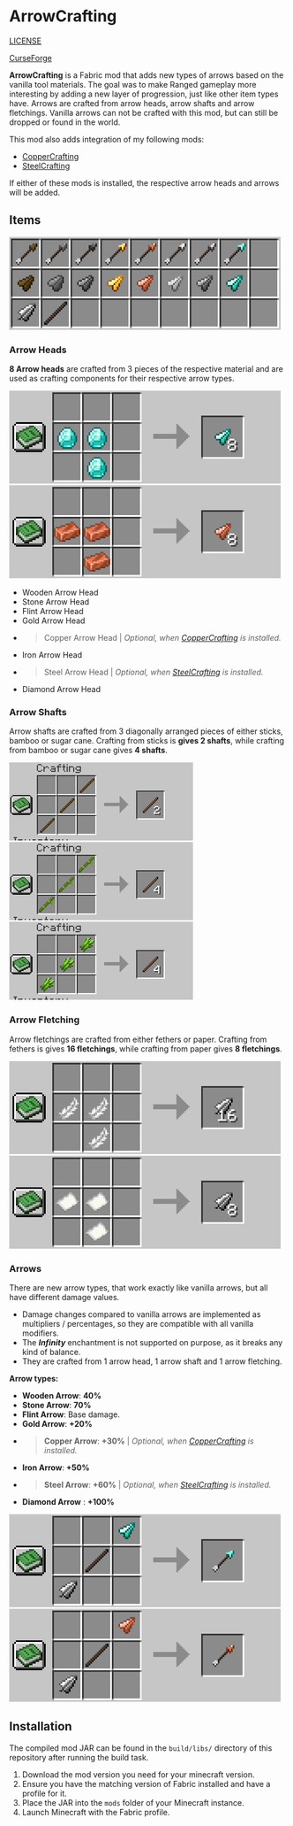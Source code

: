 # ArrowCrafting

[LICENSE](LICENSE.md)

[CurseForge](https://www.curseforge.com/minecraft/mc-mods/arrowcrafting)

**ArrowCrafting** is a Fabric mod that adds new types of arrows based on the vanilla tool materials.
The goal was to make Ranged gameplay more interesting by adding a new layer of progression, just like other item types have.
Arrows are crafted from arrow heads, arrow shafts and arrow fletchings.
Vanilla arrows can not be crafted with this mod, but can still be dropped or found in the world.


This mod also adds integration of my following mods:
- [CopperCrafting](https://www.curseforge.com/minecraft/mc-mods/coppercrafting)
- [SteelCrafting](https://www.curseforge.com/minecraft/mc-mods/steelcrafting)

If either of these mods is installed, the respective arrow heads and arrows will be added.

## Items

![](images/items.png)

### Arrow Heads
**8 Arrow heads** are crafted from 3 pieces of the respective material and are used as crafting components for their respective arrow types.

![](images/crafting_diamond_arrow_head.png)![](images/crafting_copper_arrow_head.png)

- Wooden Arrow Head
- Stone Arrow Head
- Flint Arrow Head
- Gold Arrow Head
-   > Copper Arrow Head | *Optional, when [CopperCrafting](https://www.curseforge.com/minecraft/mc-mods/coppercrafting) is installed.*
- Iron Arrow Head 
-   > Steel Arrow Head | *Optional, when [SteelCrafting](https://www.curseforge.com/minecraft/mc-mods/steelcrafting) is installed.*
- Diamond Arrow Head

### Arrow Shafts
Arrow shafts are crafted from 3 diagonally arranged pieces of either sticks, bamboo or sugar cane.
Crafting from sticks is **gives 2 shafts**, while crafting from bamboo or sugar cane gives **4 shafts**.

![](images/crafting_shaft_a.png)![](images/crafting_shaft_b.png)![](images/crafting_shaft_c.png)

### Arrow Fletching
Arrow fletchings are crafted from either fethers or paper.
Crafting from fethers is gives **16 fletchings**, while crafting from paper gives **8 fletchings**.


![](images/crafting_fletching_a.png)![](images/crafting_fletching_b.png)


### Arrows
There are new arrow types, that work exactly like vanilla arrows, but all have different damage values.
- Damage changes compared to vanilla arrows are implemented as multipliers / percentages, so they are compatible with all vanilla modifiers.
- The ***Infinity*** enchantment is not supported on purpose, as it breaks any kind of balance.
- They are crafted from 1 arrow head, 1 arrow shaft and 1 arrow fletching.

**Arrow types:**
- **Wooden Arrow**: **40%** 
- **Stone Arrow**: **70%** 
- **Flint Arrow**: Base damage. 
- **Gold Arrow**: **+20%** 
-   > **Copper Arrow**: **+30%** | *Optional, when [CopperCrafting](https://www.curseforge.com/minecraft/mc-mods/coppercrafting) is installed.*
- **Iron Arrow**: **+50%** 
-   > **Steel Arrow**: **+60%** | *Optional, when [SteelCrafting](https://www.curseforge.com/minecraft/mc-mods/steelcrafting) is installed.*
- **Diamond Arrow** : **+100%** 

![](images/crafting_diamond_arrow.png)![](images/crafting_copper_arrow.png)

## Installation

The compiled mod JAR can be found in the `build/libs/` directory of this repository after running the build task.

1. Download the mod version you need for your minecraft version.
2. Ensure you have the matching version of Fabric installed and have a profile for it.
3. Place the JAR into the `mods` folder of your Minecraft instance.  
4. Launch Minecraft with the Fabric profile. 